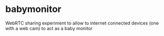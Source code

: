 # babymonitor

WebRTC sharing experiment to allow to internet connected devices  (one with a web cam) to act as a baby monitor
